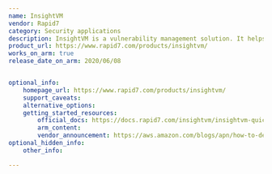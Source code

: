 ```yaml
---
name: InsightVM
vendor: Rapid7
category: Security applications
description: InsightVM is a vulnerability management solution. It helps organizations identify, assess, and prioritize vulnerabilities in their IT infrastructure.
product_url: https://www.rapid7.com/products/insightvm/
works_on_arm: true
release_date_on_arm: 2020/06/08


optional_info:
    homepage_url: https://www.rapid7.com/products/insightvm/
    support_caveats:
    alternative_options:
    getting_started_resources:
        official_docs: https://docs.rapid7.com/insightvm/insightvm-quick-start-guide
        arm_content:
        vendor_announcement: https://aws.amazon.com/blogs/apn/how-to-deploy-a-rapid7-insightvm-scan-engine-for-aws-graviton2-based-ec2-instances/
optional_hidden_info:
    other_info:

---
```

